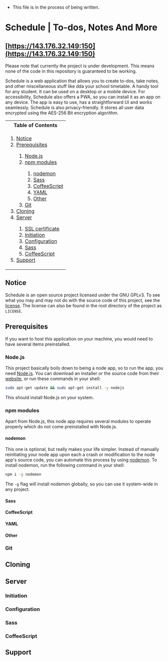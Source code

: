* This file is in the process of being written.

# Schedule | To-dos, Notes And More

## [https://143.176.32.149:150](https://143.176.32.149:150)

Please note that currently the project is under development. This means none of the code in this repository is guaranteed to be working.

Schedule is a web application that allows you to create to-dos, take notes, and other miscellaneous stuff like dda your school timetable. A handy tool for any student. It can be used on a desktop or a mobile device. For accessibility, Schedule also offers a PWA, so you can install it as an app on any device. The app is easy to use, has a straightforward UI and works seamlessly. Schedule is also privacy-friendly. It stores all user data encrypted using the AES-256 Bit encryption algorithm.

<table>
	<tr>
		<th>Table of Contents</th>
	</tr>
	<tr>
		<td>
			<ol>
				<li><a href="#notice">Notice</a></li>
				<li><a href="#prerequisites">Prerequisites</a></li>
				<ol>
					<li><a href="#nodejs">Node.js</a></li>
					<li><a href="#npm-modules">npm modules</a></li>
					<ol>
						<li><a href="#nodemon">nodemon</a></li>
						<li><a href="#sass">Sass</a></li>
						<li><a href="#coffeescript">CoffeeScript</a></li>
						<li><a href="#yaml">YAML</a></li>
						<li><a href="#other">Other</a></li>
						<!-- <li><a href="#uuid">uuid</a></li>
						<li><a href="#ip">ip</a></li> -->
					</ol>
					<li><a href="#git">Git</a></li>
				</ol>
				<li><a href="#cloning">Cloning</a></li>
				<li><a href="#server">Server</a></li>
				<ol>
					<li><a href="#ssl-certificate">SSL certificate</a></li>
					<li><a href="#initiation">Initiation</a></li>
					<li><a href="#configuration">Configuration</a></li>
					<li><a href="#sass-1">Sass</a></li>
					<li><a href="#coffeescript-1">CoffeeScript</a></li>
				</ol>
				<li><a href="#support">Support</a></li>
			</ol>
		</td>
	</tr>
</table>

## Notice

Schedule is an open source project licensed under the GNU GPLv3. To see what you may and may not do with the source code of this project, see the [license](https://github.com/msfninja/schedule/blob/main/LICENSE). The license can also be found in the root directory of the project as `LICENSE`.

## Prerequisites

If you want to host this application on your machine, you would need to have several items preinstalled.

### Node.js

This project basically boils down to being a node app, so to run the app, you need [Node.js](https://nodejs.org/en/). You can download an installer or the source code from their [website](https://nodejs.org/en/download/), or run these commands in your shell:

```bash
sudo apt-get update && sudo apt-get install -y nodejs

```

This should install Node.js on your system.

### npm modules

Apart from Node.js, this node app requires several modules to operate properly which do not come preinstalled with Node.js.

#### nodemon

This one is optional, but really makes your life simpler. Instead of manually reinitiating your node app upon each a crash or modification to the node app's source code, you can automate this process by using [nodemon](https://nodemon.io/). To install nodemon, run the following command in your shell:

```bash
npm i -g nodemon

```

The `-g` flag will install nodemon globally, so you can use it system-wide in any project.

#### Sass

#### CoffeeScript

#### YAML

#### Other

### Git

## Cloning

## Server

### Initiation

### Configuration

### Sass

### CoffeeScript

## Support